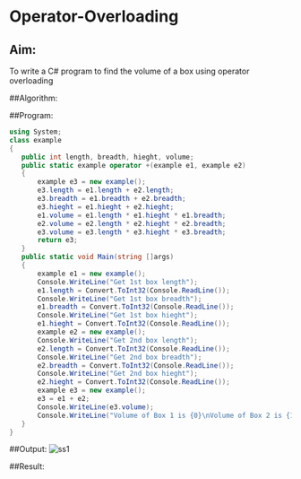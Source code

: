 # Operator-Overloading

## Aim:
 To write a C# program to find the volume of a box using operator overloading
 
 ##Algorithm:
 
 
 
 ##Program:
 ```c#
 using System;
class example
{
    public int length, breadth, hieght, volume;
    public static example operator +(example e1, example e2)
    {
        example e3 = new example();
        e3.length = e1.length + e2.length;
        e3.breadth = e1.breadth + e2.breadth;
        e3.hieght = e1.hieght + e2.hieght;
        e1.volume = e1.length * e1.hieght * e1.breadth;
        e2.volume = e2.length * e2.hieght * e2.breadth;
        e3.volume = e3.length * e3.hieght * e3.breadth;
        return e3;
    }
    public static void Main(string []args)
    {
        example e1 = new example();
        Console.WriteLine("Get 1st box length");
        e1.length = Convert.ToInt32(Console.ReadLine());
        Console.WriteLine("Get 1st box breadth");
        e1.breadth = Convert.ToInt32(Console.ReadLine());
        Console.WriteLine("Get 1st box hieght");
        e1.hieght = Convert.ToInt32(Console.ReadLine());
        example e2 = new example();
        Console.WriteLine("Get 2nd box length");
        e2.length = Convert.ToInt32(Console.ReadLine());
        Console.WriteLine("Get 2nd box breadth");
        e2.breadth = Convert.ToInt32(Console.ReadLine());
        Console.WriteLine("Get 2nd box hieght");
        e2.hieght = Convert.ToInt32(Console.ReadLine());
        example e3 = new example();
        e3 = e1 + e2;
        Console.WriteLine(e3.volume);
        Console.WriteLine("Volume of Box 1 is {0}\nVolume of Box 2 is {1}\nVolume of Box 3 is {2}", e1.volume, e2.volume, e3.volume);
    }
}


 ```
 ##Output:
 ![ss1](https://user-images.githubusercontent.com/75235150/170472060-a8270fe3-ec46-446c-990c-52981842cf3e.PNG)

 
 ##Result:
